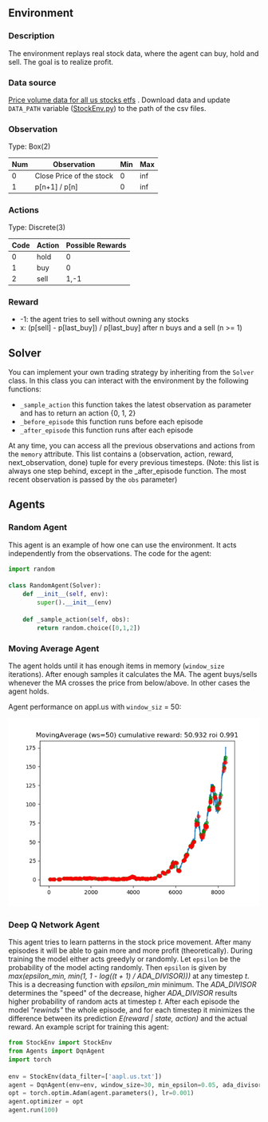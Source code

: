 ## Environment

### Description
The environment replays real stock data, where the agent can buy, hold and sell. The goal is to realize profit.

### Data source
[Price volume data for all us stocks etfs](https://www.kaggle.com/borismarjanovic/price-volume-data-for-all-us-stocks-etfs/data)
. Download data and update `DATA_PATH` variable ([StockEnv.py](../StockEnv.py)) to the path of the csv files.

### Observation
Type: Box(2)

Num | Observation | Min | Max
---|---|---|---
0 | Close Price of the stock | 0 | inf
1 | p[n+1] / p[n] | 0 | inf

### Actions
Type: Discrete(3)

Code | Action | Possible Rewards
---|---|---
0 | hold | 0
1 | buy  | 0
2 | sell | 1,-1

### Reward
+ -1: the agent tries to sell without owning any stocks
+ x: (p[sell] - p[last_buy]) / p[last_buy] after n buys and a sell (n >= 1)

## Solver
You can implement your own trading strategy by inheriting from the `Solver` class. In this class you can interact with the environment by the following functions:
+ `_sample_action` this function takes the latest observation as parameter and has to return an action {0, 1, 2}
+ `_before_episode` this function runs before each episode
+ `_after_episode` this function runs after each episode

At any time, you can access all the previous observations and actions from the `memory` attribute. This list contains a (observation, action, reward, next_observation, done) tuple for every previous timesteps. (Note: this list is always one step behind, except in the _after_episode function. The most recent observation is passed by the `obs` parameter)

## Agents
### Random Agent
This agent is an example of how one can use the environment. It acts independently from the observations. The code for the agent:
```python
import random

class RandomAgent(Solver):
    def __init__(self, env):
        super().__init__(env)

    def _sample_action(self, obs):
        return random.choice([0,1,2])
```
### Moving Average Agent
The agent holds until it has enough items in memory (`window_size` iterations). After enough samples it calculates the MA. The agent buys/sells whenever the MA crosses the price from below/above. In other cases the agent holds.

Agent performance on appl.us with `window_siz` = 50:

![image](https://github.com/ricsi98/AlgoTrading/blob/master/images/aapl_MA_50.png "")


### Deep Q Network Agent
This agent tries to learn patterns in the stock price movement. After many episodes it will be able to gain more and more profit (theoretically).
During training the model either acts greedyly or randomly.
Let `epsilon` be the probability of the model acting randomly. Then `epsilon` is given by *max(epsilon_min, min(1, 1 - log((t + 1) / ADA_DIVISOR)))* at any timestep *t*. This is a decreasing function with *epsilon_min* minimum. The *ADA_DIVISOR* determines the "speed" of the decrease, higher *ADA_DIVISOR* results higher probability of random acts at timestep *t*.
After each episode the model *"rewinds"* the whole episode, and for each timestep it minimizes the difference between its prediction *E(reward | state, action)* and the actual reward.
An example script for training this agent:
```python
from StockEnv import StockEnv
from Agents import DqnAgent
import torch

env = StockEnv(data_filter=['aapl.us.txt'])
agent = DqnAgent(env=env, window_size=30, min_epsilon=0.05, ada_divisor=50).double()
opt = torch.optim.Adam(agent.parameters(), lr=0.001)
agent.optimizer = opt
agent.run(100)
```
